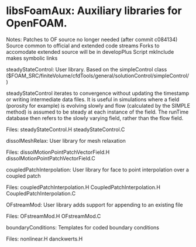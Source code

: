 # libsFoamAux: Auxiliary libraries for OpenFOAM.

Notes:  Patches to OF source no longer needed (after commit c084134)
        Source common to official and extended code streams
        Forks to accomodate extended source will be in developPlus
        Script mkInclude makes symbolic links
        

steadyStateControl: User library. Based on the simpleControl class
($FOAM_SRC/finiteVolume/cfdTools/general/solutionControl/simpleControl/)

steadyStateControl iterates to convergence without updating the timestamp or writing intermediate data files. It is useful in simulations where a field (porosity for example) is evolving slowly and flow (calculated by the SIMPLE method) is assumed to be steady at each instance of the field. The runTime database then refers to the slowly varying field, rather than the flow field.

Files: steadyStateControl.H
       steadyStateControl.C


dissolMeshRelax: User library for mesh relaxation

Files: dissolMotionPointPatchVectorField.H
       dissolMotionPointPatchVectorField.C


coupledPatchInterpolation: User library for face to point interpolation
    over a coupled patch

Files: coupledPatchInterpolation.H
       CoupledPatchInterpolation.H
       CoupledPatchInterpolation.C


OFstreamMod: User library adds support for appending to an existing file

Files: OFstreamMod.H
       OFstreamMod.C


boundaryConditions: Templates for coded boundary conditions

Files: nonlinear.H
       danckwerts.H


